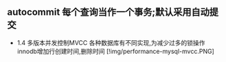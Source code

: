 ## autocommit 每个查询当作一个事务;默认采用自动提交

* 1.4 多版本并发控制MVCC 
	各种数据库有不同实现,为减少过多的锁操作
	innodb增加行创建时间,删除时间
	[!img/performance-mysql-mvcc.PNG]
